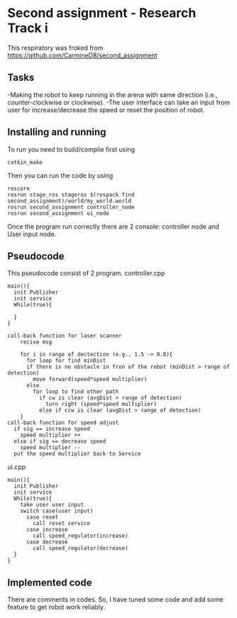 Second assignment - Research Track i
================================

This respiratory was froked from https://github.com/CarmineD8/second_assignment

Tasks
--------------------
-Making the robot to keep running in the arena with same direction (i.e., counter-clockwise or clockwise).
-The user interface can take an input from user for increase/decrease the speed or reset the position of robot.

Installing and running
----------------------
To run you need to build/complie first using
```Shell
catkin_make
```
Then you can run the code by using
```Shell
roscore
rosrun stage_ros stageros $(rospack find second_assignment)/world/my_world.world
rosrun second_assignment controller_node
rosrun second_assignment ui_node
```
Once the program run correctly there are 2 console: controller node and User input node.

Pseudocode
--------------------
This pseudocode consist of 2 program.
controller.cpp
```
main(){
  init Publisher
  init service
  While(true){

  }
}

call-back function for laser scanner
    recive msg

    for i in range of dectection (e.g., 1.5 -> 0.8){
      for loop for find minDist
      if there is no obstacle in fron of the robot (minDist > range of detection)
        move forward(speed*speed multiplier)
      else
        for loop to find other path
          if cw is clear (avgDist > range of detection)
            turn right (speed*speed multiplier)
          else if ccw is clear (avgDist > range of detection)
    }
call-back function for speed adjust
  if sig == increase speed
    speed multiplier ++
  else if sig == decrease speed
    speed multiplier --
  put the speed multiplier back to Service
```
ui.cpp
```
main(){
  init Publisher
  init service
  While(true){
    take user user input
    switch case(user input)
      case reset
        call reset service
      case increase
        call speed_regulator(increase)
      case decrease
        call speed_regulator(decrease)
  }
}
```


Implemented code
--------------------

There are comments in codes. So, I have tuned some code and add some feature to get robot work reliably.
